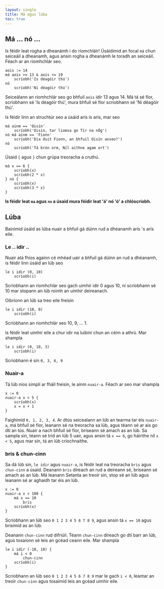 ```yaml
---
layout: single
title: Má agus lúba
toc: true
---
```

## Má ... nó ...

Is féidir leat rogha a dheanámh i do ríomchláir! Úsáidimid an focal `má` chun seiceáil a dheanamh, agus ansin rogha a dheanámh le toradh an seiceáil. Féach ar an ríomhchlár seo.

```
aois := 14
má aois >= 13 & aois <= 19
    scríobh('Is déagóir thú')
nó
    scríobh('Ní déagóir thú')
```

Seiceálann an ríomhchlár seo go bhfuil `aois` idir 13 agus 14. Má tá sé fíor, scríobhann sé 'Is déagóir thú', mura bhfuil sé fíor scríobhann sé 'Ni déagóir thú'.

Is féidir linn an struchtúr seo a úsáid arís is arís, mar seo

```
má ainm == 'Oisín'
    scríobh('Oisin, tar liomsa go Tír na nÓg')
nó má ainm == 'Fionn'
    scríobh('Dia duit Fionn, an bhfuil Oisín anseo?')
nó
    scríobh('Tá brón orm, Níl aithne agam ort')
```

Úsaid `{` agus `}` chun grúpa treoracha a cruthú.

```
má x == 6 {
    scríobh(x)
    scríobh(2 * x)
} nó {
    scríobh(x)
    scríobh(3 * x)
}
```

**Is féidir leat `ma` agus `no` a úsaid mura féidir leat 'á' nó 'ó' a chlóscríobh.**

## Lúba

Bainimid úsáid as lúba nuair a bhfuil gá dúinn rud a dhéanamh arís 's arís eile.

### Le .. idir ..

Nuair atá fhios againn cé mhéad uair a bhfuil gá dúinn an rud a dhéanamh, is féidir linn úsáid an lúb seo

```
le i idir (0, 10)
    scríobh(i)
```

Scríobhann an ríomhchlár seo gach uimhir idir 0 agus 10, ní scríobhann sé 10 mar stopann an lúb roimh an uimhir deireanach.

Oibríonn an lúb sa treo eile freisin

```
le i idir (10, 0)
    scríobh(i)
```

Scríobhann an ríomhchlár seo 10, 9, ... 1.

Is féidir leat uimhir eile a chur idir na luibíní chun an céim a athrú. Mar shampla

```
le i idir (0, 10, 3)
    scríobh(i)
```

Scríobhann é sin `0, 3, 6, 9`

### Nuair-a

Tá lúb níos simplí ar fháil freisin, le ainm `nuair-a`. Féach ar seo mar shampla

```
x := 0
nuair-a x < 5 {
    scríobh(x)
    x = x + 1
}
```

Faighimid `0, 1, 2, 3, 4`. Ar dtús seicealann an lúb an tearma tar éis `nuair-a`, má bhfuil sé fíor, leanann sé na treoracha sa lúb, agus téann sé ar ais go dtí an tús. Nuair a nach bhfuil sé fíor, briseann sé amach as an lúb. Sa sampla sin, téann sé tríd an lúb 5 uair, agus ansin tá `x == 6`, go háirithe níl `x < 5`, agus mar sin, tá an lúb críochnaithe.

### bris & chun-cinn

Sa dá lúb sin, `le idir` agus `nuair-a`, is féidir leat na treoracha `bris` agus `chun-cinn` a úsaid. Deanann `bris` díreach an rud a deireann sé, briseann sé amach as an lúb. Má leanann Setanta an treoir sin, stop sé an lúb agus leanann sé ar aghaidh tar éis an lúb.

```
x := 0
nuair-a x < 100 {
    má x == 10
        bris
    scríobh(x)
}
```
Scríobhann an lúb seo `0 1 2 3 4 5 6 7 8 9`, agus ansin tá `x == 10` agus brisimid as an lúb.

Deanann `chun-cinn` rud difriúil. Téann `chun-cinn` díreach go dtí barr an lúb, agus tosaíonn sé leis an gcéad ceann eile. Mar shampla

```
le i idir (-10, 10) {
    má i < 0
        chun-cinn
    scríobh(i)
}
```

Scríobhann an lúb seo `0 1 2 3 4 5 6 7 8 9` mar le gach `i < 0`, leantar an treoir `chun-cinn` agus tosaímid leis an gcéad uimhir eile.
